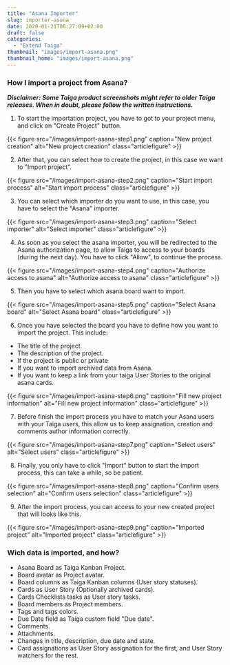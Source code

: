 ```yaml
---
title: "Asana Importer"
slug: importer-asana
date: 2020-01-21T06:27:09+02:00
draft: false
categories:
  - "Extend Taiga"
thumbnail: "images/import-asana.png"
thumbnail_home: "images/import-asana.png"
---
```


### How I import a project from Asana?

***Disclaimer: Some Taiga product screenshots might refer to older Taiga releases. When in doubt, please follow the written instructions.***

1. To start the importation project, you have to got to your project menu, and
click on "Create Project" button.

{{< figure src="/images/import-asana-step1.png" caption="New project creation" alt="New project creation" class="articlefigure" >}}

2. After that, you can select how to create the project, in this case we want
to "Import project".

{{< figure src="/images/import-asana-step2.png" caption="Start import process" alt="Start import process" class="articlefigure" >}}

3. You can select which importer do you want to use, in this case, you have to
select the "Asana" importer.

{{< figure src="/images/import-asana-step3.png" caption="Select importer" alt="Select importer" class="articlefigure" >}}

4. As soon as you select the asana importer, you will be redirected to the Asana
authorization page, to allow Taiga to access to your boards (during the next
day). You have to click "Allow", to continue the process.

{{< figure src="/images/import-asana-step4.png" caption="Authorize access to asana" alt="Authorize access to asana" class="articlefigure" >}}

5. Then you have to select which asana board want to import.

{{< figure src="/images/import-asana-step5.png" caption="Select Asana board" alt="Select Asana board" class="articlefigure" >}}

6. Once you have selected the board you have to define how you want to import
the project. This include:

  * The title of the project.
  * The description of the project.
  * If the project is public or private
  * If you want to import archived data from Asana.
  * If you want to keep a link from your taiga User Stories to the original asana cards.

{{< figure src="/images/import-asana-step6.png" caption="Fill new project information" alt="Fill new project information" class="articlefigure" >}}

7. Before finish the import process you have to match your Asana users with your
Taiga users, this allow us to keep assignation, creation and comments author
information correctly.

{{< figure src="/images/import-asana-step7.png" caption="Select users" alt="Select users" class="articlefigure" >}}

8. Finally, you only have to click "Import" button to start the import process,
this can take a while, so be patient.

{{< figure src="/images/import-asana-step8.png" caption="Confirm users selection" alt="Confirm users selection" class="articlefigure" >}}

9. After the import process, you can access to your new created project that
will looks like this.

{{< figure src="/images/import-asana-step9.png" caption="Imported project" alt="Imported project" class="articlefigure" >}}


### Wich data is imported, and how?

  - Asana Board as Taiga Kanban Project.
  - Board avatar as Project avatar.
  - Board columns as Taiga Kanban columns (User story statuses).
  - Cards as User Story (Optionally archived cards).
  - Cards Checklists tasks as User story tasks.
  - Board members as Project members.
  - Tags and tags colors.
  - Due Date field as Taiga custom field "Due date".
  - Comments.
  - Attachments.
  - Changes in title, description, due date and state.
  - Card assignations as User Story assignation for the first, and User Story watchers for the rest.

